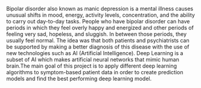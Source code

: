 Bipolar disorder also known as manic depression is a mental illness causes unusual shifts in mood, energy, activity levels, concentration, and the ability to carry out day-to-day tasks. People who have bipolar disorder can have periods in which they feel overly happy and energized and other periods of feeling very sad, hopeless, and sluggish. In between those periods, they usually feel normal. The idea was that both patients and psychiatrists can be supported by making a better diagnosis of this disease with the use of new technologies such as AI (Artificial Intelligence). Deep Learning is a subset of AI which makes artificial neural networks that mimic human brain.The main goal of this project is to apply different deep learning algorithms to symptom-based patient data in order to create prediction models and find the best performing deep learning model.
